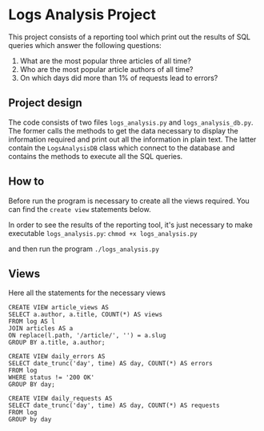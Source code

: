 # Logs Analysis Project

This project consists of a reporting tool which print out the results of SQL queries which answer the following questions:

1. What are the most popular three articles of all time?
2. Who are the most popular article authors of all time?
3. On which days did more than 1% of requests lead to errors?

## Project design

The code consists of two files `logs_analysis.py` and `logs_analysis_db.py`.
The former calls the methods to get the data necessary to display the information required and print out all the information in plain text.
The latter contain the `LogsAnalysisDB` class which connect to the database and contains the methods to execute all the SQL queries.

## How to
Before run the program is necessary to create all the views required.
You can find the `create view` statements below.

In order to see the results of the reporting tool, it's just necessary to make executable `logs_analysis.py`:
`chmod +x logs_analysis.py`

and then run the program `./logs_analysis.py`

## Views

Here all the statements for the necessary views

```
CREATE VIEW article_views AS
SELECT a.author, a.title, COUNT(*) AS views
FROM log AS l
JOIN articles AS a
ON replace(l.path, '/article/', '') = a.slug
GROUP BY a.title, a.author;
```

```
CREATE VIEW daily_errors AS
SELECT date_trunc('day', time) AS day, COUNT(*) AS errors
FROM log
WHERE status != '200 OK'
GROUP BY day;
```

```
CREATE VIEW daily_requests AS
SELECT date_trunc('day', time) AS day, COUNT(*) AS requests
FROM log
GROUP by day
```
